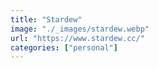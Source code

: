```yaml
---
title: "Stardew"
image: "./_images/stardew.webp"
url: "https://www.stardew.cc/"
categories: ["personal"]
---
```

